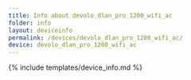 ```yaml
---
title: Info about devolo_dlan_pro_1200_wifi_ac
folder: info
layout: deviceinfo
permalink: /devices/devolo_dlan_pro_1200_wifi_ac/
device: devolo_dlan_pro_1200_wifi_ac
---
```

{% include templates/device_info.md %}
